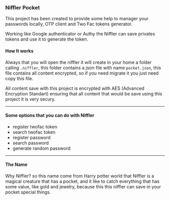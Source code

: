 ### Niffler Pocket

This project has been created to provide some help to manager your passwords
locally, OTP client and Two Fac tokens generator.

Working like Google authenticator or Authy the Niffler can save privates tokens and use it to
generate the token.

#### How It works

Always that you will open the niffler it will create in your home a folder calling `.niffler`, this folder contains
a json file with name `pocket.json`, this file contains all content encrypted, so if you need migrate it
you just need copy this file.

All content save with this project is encrypted with AES (Advanced Encryption Standart)
ensuring that all content that would be save using this project it is very secury.

---

#### Some options that you can do with Niffler

- register twofac token
- search twofac token
- register password
- search password
- generate random password

---

#### The Name

Why Niffler? so this name come from Harry potter world that Niffler is a magical creature that has a pocket, and
it like to catch everything that has some value, like gold and jewelry, because this this niffler can save in your pocket
special things.
